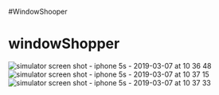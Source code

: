 #WindowShooper
# windowShopper
![simulator screen shot - iphone 5s - 2019-03-07 at 10 36 48](https://user-images.githubusercontent.com/26598531/53944253-a9072c80-40c7-11e9-81a7-a3dc07b101df.png)
![simulator screen shot - iphone 5s - 2019-03-07 at 10 37 15](https://user-images.githubusercontent.com/26598531/53944254-a9072c80-40c7-11e9-91c0-c77344cb1531.png)
![simulator screen shot - iphone 5s - 2019-03-07 at 10 37 33](https://user-images.githubusercontent.com/26598531/53944257-a99fc300-40c7-11e9-8732-31491e9f7301.png)
